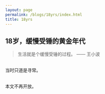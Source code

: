 ```yaml
---
layout: page
permalink: /blogs/18yrs/index.html
title: 18yrs
---
```


## 18岁，缓慢受锤的黄金年代

> 生活就是个缓慢受锤的过程。 —— 王小波

<br>当时只道是寻常。

<br>本文不再开放。
